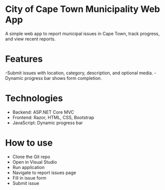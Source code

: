 # City of Cape Town Municipality Web App
A simple web app to report municipal issues in Cape Town, track progress, and view recent reports.

# Features
-Submit issues with location, category, description, and optional media.
-Dynamic progress bar shows form completion.

# Technologies
- Backend: ASP.NET Core MVC
- Frontend: Razor, HTML, CSS, Bootstrap
- JavaScript: Dynamic progress bar

# How to use
- Clone the Git repo
- Open in Visual Studio
- Run application
- Navigate to report issues page
- Fill in issue form
- Submit issue
